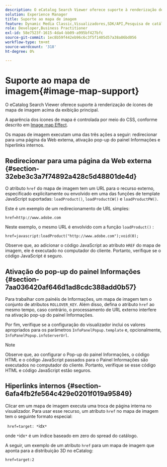 ```yaml
---
description: O eCatalog Search Viewer oferece suporte à renderização de ícones de mapa de imagem acima da exibição principal.
solution: Experience Manager
title: Suporte ao mapa de imagem
feature: Dynamic Media Classic,Visualizadores,SDK/API,Pesquisa de catálogo eletrônico
role: Developer,Business Practitioner
exl-id: 58e7523f-1615-4da4-bb09-a995bf427bfc
source-git-commit: 1ec8b59f442eb96c6c3f5f1405d57a38a86bd056
workflow-type: tm+mt
source-wordcount: '318'
ht-degree: 0%

---
```


# Suporte ao mapa de imagem{#image-map-support}

O eCatalog Search Viewer oferece suporte à renderização de ícones de mapa de imagem acima da exibição principal.

A aparência dos ícones de mapa é controlada por meio do CSS, conforme descrito em [Image map Effect](../../c-html5-s7-aem-asset-viewers/c-html5-20-ecatalog-viewer-about/c-html5-20-ecatalog-viewer-customizingviewer/r-html5-ecatalog-viewer-20-customize-imagemapeffect.md#reference-261df27d1ed145c882b26b88e33a0289).

Os mapas de imagem executam uma das três ações a seguir: redirecionar para uma página da Web externa, ativação pop-up do painel Informações e hiperlinks internos.

## Redirecionar para uma página da Web externa {#section-32ebe3c3a7f74892a428c5d48801de4d}

O atributo `href` do mapa de imagem tem um URL para o recurso externo, especificado explicitamente ou envolvido em uma das funções de template JavaScript suportadas: `loadProduct()`, `loadProductCW()` e `loadProductPW()`.

Este é um exemplo de um redirecionamento de URL simples:

`href=http://www.adobe.com`

Neste exemplo, o mesmo URL é envolvido com a função `loadProduct()` :

`href=javascript:loadProduct("http://www.adobe.com");void(0);`

Observe que, ao adicionar o código JavaScript ao atributo `HREF` do mapa de imagem, ele é executado no computador do cliente. Portanto, verifique se o código JavaScript é seguro.

## Ativação do pop-up do painel Informações {#section-7aa036420af646d1ad8cdc388add0b57}

Para trabalhar com painéis de Informações, um mapa de imagem tem o conjunto de atributos `ROLLOVER_KEY`. Além disso, defina o atributo `href` ao mesmo tempo, caso contrário, o processamento de URL externo interfere na ativação pop-up do painel Informações.

Por fim, verifique se a configuração do visualizador inclui os valores apropriados para os parâmetros `InfoPanelPopup.template` e, opcionalmente, `InfoPanelPopup.infoServerUrl`.

>[!NOTE]
>
>Observe que, ao configurar o Pop-up do painel Informações, o código HTML e o código JavaScript passados para o Painel Informações são executados no computador do cliente. Portanto, verifique se esse código HTML e código JavaScript estão seguros.

## Hiperlinks internos {#section-6afa4fb2fe564c429e0201f019a95849}

Clicar em um mapa de imagem executa uma troca de página interna no visualizador. Para usar esse recurso, um atributo `href` no mapa de imagem tem o seguinte formato especial:

` href=target: *`idx`*`

onde `*`idx`*` é um índice baseado em zero do spread do catálogo.

A seguir, um exemplo de um atributo `href` para um mapa de imagem que aponta para a distribuição 3D no eCatalog:

`href=target:2`
